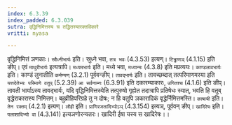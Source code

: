 ```yaml
---
index: 6.3.39
index_padded: 6.3.039
sutra: वृद्धिनिमित्तस्य च तद्धितस्यारक्तविकारे
vritti: nyasa

---
```

वृद्धिनिमित्तं ञणकाः। `स्रौध्नीभार्यः` इति। स्रुध्ने भवा, `तत्र भवः` (4.3.53) इत्यण्। `टिड्ढाणञ्` (4.1.15) इति ङीप्। एवं `माथुरीभार्यः` इत्यत्रापि।
`मध्यमभार्यः` इति। मध्ये भवा, `मध्यान्मः` (4.3.8) इति मप्रत्ययः। `काण्डलावभार्यः` इति। काण्डं लुनातीति `कर्मण्यण्` (3.2.1) पूर्ववन्ङीप्। `तावद्भार्यः` इति। तावच्छब्दात् तत्परिमाणमस्या इति `यत्तदेतेभ्यः परिमाणे वतुप्` (5.2.39) `आ सर्वनाम्नः` (6.3.91) इति दकारम्याकारः, `उगितश्च` (4.1.6) इति ङीप्। तावती भार्याऽस्य तावद्भार्यः, यदि वृद्धिनिमित्तस्येति तत्पुरुषो गृह्येत तदात्रापि प्रतिषेधः स्यात्, भवति हि वतुब् वृद्धेराकारास्य निमित्तम्। बहुव्रीहिपरिग्रहे तु न दोषः; न हि वतुपि ञकारादिकं वृद्धेर्निमित्तमस्ति। `काषायी` इति। `तेन रक्तम्` (4.2.1) इत्यण्। `लौही` इति। `प्राणिरजतादिभ्योऽञ्` (4.3.154) इत्यञ्, पूर्ववन् ङीप्। `खादिरेषः` इति। `पलाशादिभ्यो वा` (4.3.141) इत्यञणोरन्यतरः। खादिरी ईषा यस्य स खादिरेषः।।